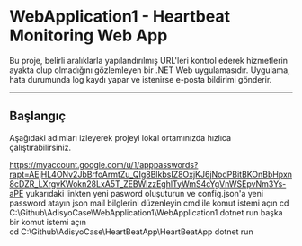 # WebApplication1 - Heartbeat Monitoring Web App

Bu proje, belirli aralıklarla yapılandırılmış URL'leri kontrol ederek hizmetlerin ayakta olup olmadığını gözlemleyen bir .NET Web uygulamasıdır. Uygulama, hata durumunda log kaydı yapar ve istenirse e-posta bildirimi gönderir.

---


## Başlangıç

Aşağıdaki adımları izleyerek projeyi lokal ortamınızda hızlıca çalıştırabilirsiniz.


https://myaccount.google.com/u/1/apppasswords?rapt=AEjHL4ONv2JbBrfoArmtZu_QIg8BlkbsIZ8OxjKJ6jNodPBitBKOnBbHpxn8cDZR_LXrgvKWokn28LxA5T_ZEBWlzzEghlTyWmS4cYgVnWSEpvNm3Ys-aPE 
 yukarıdaki linkten yeni pasword oluşuturun ve config.json'a  yeni password atayın json mail bilglerini düzenleyin 
cmd ile komut istemi açın 
cd C:\Github\AdisyoCase\WebApplication1\WebApplication1
dotnet run
başka bir komut istemi açın  
cd C:\Github\AdisyoCase\HeartBeatApp\HeartBeatApp
dotnet run


